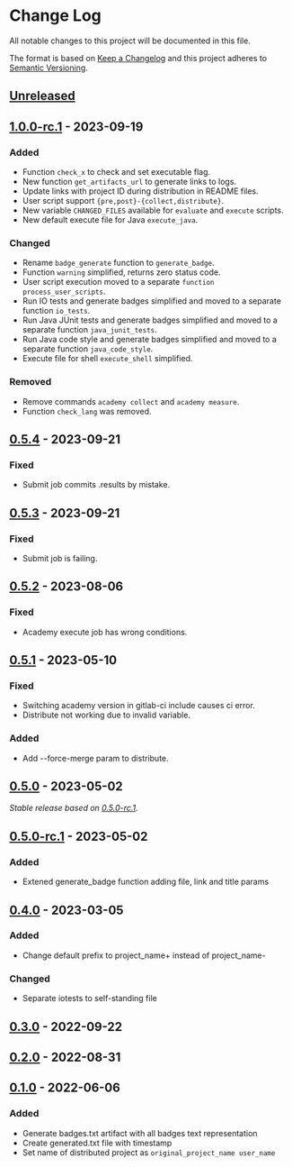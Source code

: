 # Change Log
All notable changes to this project will be documented in this file.

The format is based on [Keep a Changelog](http://keepachangelog.com/)
and this project adheres to [Semantic Versioning](http://semver.org/).

## [Unreleased]

## [1.0.0-rc.1] - 2023-09-19

### Added

- Function `check_x` to check and set executable flag.
- New function `get_artifacts_url` to generate links to logs.
- Update links with project ID during distribution in README files.
- User script support `{pre,post}-{collect,distribute}`.
- New variable `CHANGED_FILES` available for `evaluate` and `execute` scripts.
- New default execute file for Java `execute_java`.

### Changed

- Rename `badge_generate` function to `generate_badge`.
- Function `warning` simplified, returns zero status code.
- User script execution moved to a separate `function process_user_scripts`.
- Run IO tests and generate badges simplified and moved to a separate function `io_tests`.
- Run Java JUnit tests and generate badges simplified and moved to a separate function  `java_junit_tests`.
- Run Java code style and generate badges simplified and moved to a separate function  `java_code_style`.
- Execute file for shell `execute_shell` simplified.

### Removed

- Remove commands `academy collect` and `academy measure`.
- Function `check_lang` was removed.

## [0.5.4] - 2023-09-21

### Fixed

- Submit job commits .results by mistake.

## [0.5.3] - 2023-09-21

### Fixed

- Submit job is failing.

## [0.5.2] - 2023-08-06

### Fixed

- Academy execute job has wrong conditions.

## [0.5.1] - 2023-05-10

### Fixed

- Switching academy version in gitlab-ci include causes ci error.
- Distribute not working due to invalid variable.

### Added

- Add --force-merge param to distribute.

## [0.5.0] - 2023-05-02

_Stable release based on [0.5.0-rc.1]._

## [0.5.0-rc.1] - 2023-05-02

### Added

- Extened generate_badge function adding file, link and title params

## [0.4.0] - 2023-03-05
### Added
 - Change default prefix to project_name+ instead of project_name-

### Changed
 - Separate iotests to self-standing file

## [0.3.0] - 2022-09-22

## [0.2.0] - 2022-08-31

## [0.1.0] - 2022-06-06
### Added
 - Generate badges.txt artifact with all badges text representation
 - Create generated.txt file with timestamp
 - Set name of distributed project as `original_project_name user_name`


[Unreleased]: https://https://github.com/internetguru/academy/compare/staging...dev
[1.0.0-rc.1]: https://github.com/internetguru/academy/releases/tag/v0.5.2
[0.6.0-rc.1]: https://github.com/internetguru/academy/releases/tag/v0.5.2
[0.5.4]: https://https://github.com/internetguru/academy/compare/v0.5.3...v0.5.4
[0.5.3]: https://https://github.com/internetguru/academy/compare/v0.5.2...v0.5.3
[0.5.2]: https://https://github.com/internetguru/academy/compare/v0.5.1...v0.5.2
[0.5.1]: https://https://github.com/internetguru/academy/compare/v0.5.0...v0.5.1
[0.5.0]: https://https://github.com/internetguru/academy/compare/v0.4.0...v0.5.0
[0.5.0-rc.1]: https://github.com/internetguru/academy/releases/tag/v0.4.0
[0.4.0]: https://github.com/internetguru/academy/compare/v0.3.0...v0.4.0
[0.3.0]: https://github.com/internetguru/academy/compare/v0.2.0...v0.3.0
[0.2.0]: https://github.com/internetguru/academy/compare/v0.1.0...v0.2.0
[0.1.0]: https://github.com/internetguru/academy/compare/v0.0.0...v0.1.0

